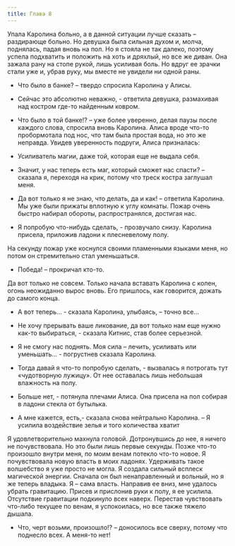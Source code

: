 ```yaml
---
title: Глава 8
---
```


Упала Каролина больно, а в данной ситуации лучше сказать – раздирающе больно. Но девушка была сильная духом и, молча, поднялась, падая вновь на пол. Но я стояла не так далеко, поэтому успела подхватить и положить на хоть и дряхлый, но все же диван. Она зажала рану на стопе рукой, лишь усиливая боль. Но вдруг ее зрачки стали уже и, убрав руку, мы вместе не увидели ни одной раны.

- Что было в банке? – твердо спросила Каролина у Алисы.

- Сейчас это абсолютно неважно, - ответила девушка, размахивая над костром где-то найденным ковром.

- Что было в той банке!? – уже более уверенно, делая паузы после каждого слова, спросила вновь Каролина. Алиса вроде что-то пробормотала под нос, что там была простая вода, но это же неправда.  Увидев уверенность подруги, Алиса призналась:

- Усиливатель магии, даже той, которая еще не выдала себя.

- Значит, у нас теперь есть маг, который сможет нас спасти? – сказала я, переходя на крик, потому что треск костра заглушал меня. 

- Да вот только я не знаю, что делать, да и как! – ответила Каролина. Мы уже были прижаты вплотную к углу комнаты. Пожар очень быстро набирал обороты, распространялся, достигая нас.

- Я попробую что-нибудь сделать, - прозвучало снизу. Каролина присела, приложив ладони к плесневелому полу. 

На секунду пожар уже коснулся своими пламенными языками меня, но потом он стремительно стал уменьшаться. 

- Победа! – прокричал кто-то.

Да вот только не совсем. Только начала вставать Каролина с колен, огонь неожиданно вырос вновь. Его пришлось, как говорится, дожать до самого конца. 

- А вот теперь… - сказала Каролина, улыбаясь, – точно все…

- Не хочу прерывать ваше ликование, да вот только нам еще нужно как-то выбираться, - сказала Китнис, став более серьезной.

- Я не смогу нас поднять. Моя сила – лечить, усиливать или уменьшать… - погрустнев сказала Каролина.

- Тогда давай я что-то попробую сделать, - вызвалась я потрогать тут «чудотворную лужицу». От нее оставалась лишь небольшая влажность на полу.

- Больше нет, - потянула плечами Алиса. Она присела на пол собирая в ладони стекла от бутылька.

- А мне кажется, есть,- сказала снова нейтрально Каролина. – Я усилила воздействие зелья и того количества хватит

Я удовлетворительно махнула головой. Дотронувшись до нее, я ничего не почувствовала. Но это были лишь первые секунды. Позже что-то произошло внутри меня, по моим венам потекло что-то новое. Я почувствовала новую власть в моих ладонях. Удерживать такое волшебство я уже просто не могла. Я создала сильный всплеск магической энергии. Сначала он был ненаправленный и вольный, но я же теперь владыка. Я – сама власть. Направив ее вниз, мне удалось убрать гравитацию. Присев и прислонив руки к полу, я ее усилила. Отсутствие гравитации подкинуло всех наверх. Перестав чувствовать что-либо текущее по венам, я успокоилась, но все также тяжело дышала.

- Что, черт возьми, произошло!? – доносилось все сверху, потому что поднесло всех. А меня-то нет!
